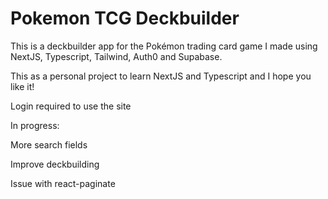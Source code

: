 # Pokemon TCG Deckbuilder

This is a deckbuilder app for the Pokémon trading card game I made using NextJS, Typescript, Tailwind, Auth0 and Supabase. 

This as a personal project to learn NextJS and Typescript and I hope you like it!

Login required to use the site

In progress: 

More search fields

Improve deckbuilding

Issue with react-paginate 
